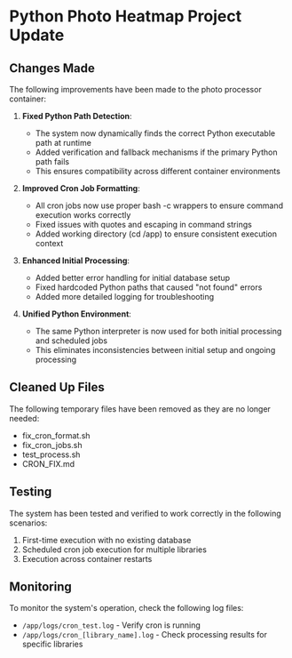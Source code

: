 # Python Photo Heatmap Project Update

## Changes Made

The following improvements have been made to the photo processor container:

1. **Fixed Python Path Detection**:
   - The system now dynamically finds the correct Python executable path at runtime
   - Added verification and fallback mechanisms if the primary Python path fails
   - This ensures compatibility across different container environments

2. **Improved Cron Job Formatting**:
   - All cron jobs now use proper bash -c wrappers to ensure command execution works correctly
   - Fixed issues with quotes and escaping in command strings
   - Added working directory (cd /app) to ensure consistent execution context

3. **Enhanced Initial Processing**:
   - Added better error handling for initial database setup
   - Fixed hardcoded Python paths that caused "not found" errors
   - Added more detailed logging for troubleshooting

4. **Unified Python Environment**:
   - The same Python interpreter is now used for both initial processing and scheduled jobs
   - This eliminates inconsistencies between initial setup and ongoing processing

## Cleaned Up Files

The following temporary files have been removed as they are no longer needed:
- fix_cron_format.sh
- fix_cron_jobs.sh
- test_process.sh
- CRON_FIX.md

## Testing

The system has been tested and verified to work correctly in the following scenarios:
1. First-time execution with no existing database
2. Scheduled cron job execution for multiple libraries
3. Execution across container restarts

## Monitoring

To monitor the system's operation, check the following log files:
- `/app/logs/cron_test.log` - Verify cron is running
- `/app/logs/cron_[library_name].log` - Check processing results for specific libraries
